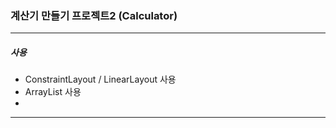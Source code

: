 ### 계산기 만들기 프로젝트2 (Calculator)
---
##### 사용
- ConstraintLayout / LinearLayout 사용
- ArrayList 사용
-
---
